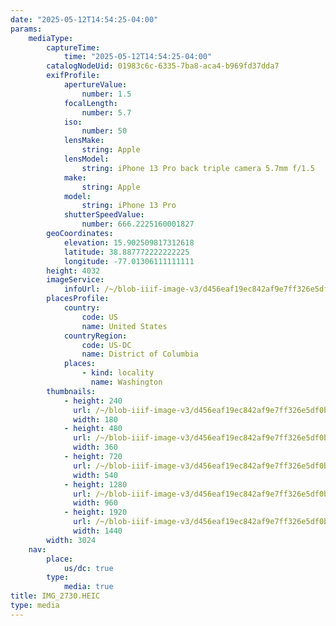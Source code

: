 ```yaml
---
date: "2025-05-12T14:54:25-04:00"
params:
    mediaType:
        captureTime:
            time: "2025-05-12T14:54:25-04:00"
        catalogNodeUid: 01983c6c-6335-7ba8-aca4-b969fd37dda7
        exifProfile:
            apertureValue:
                number: 1.5
            focalLength:
                number: 5.7
            iso:
                number: 50
            lensMake:
                string: Apple
            lensModel:
                string: iPhone 13 Pro back triple camera 5.7mm f/1.5
            make:
                string: Apple
            model:
                string: iPhone 13 Pro
            shutterSpeedValue:
                number: 666.2225160001827
        geoCoordinates:
            elevation: 15.902509817312618
            latitude: 38.887772222222225
            longitude: -77.01306111111111
        height: 4032
        imageService:
            infoUrl: /~/blob-iiif-image-v3/d456eaf19ec842af9e7ff326e5df0bdc0970c0b6c3a3a2b9f446d9b1cc1f151d/info.json
        placesProfile:
            country:
                code: US
                name: United States
            countryRegion:
                code: US-DC
                name: District of Columbia
            places:
                - kind: locality
                  name: Washington
        thumbnails:
            - height: 240
              url: /~/blob-iiif-image-v3/d456eaf19ec842af9e7ff326e5df0bdc0970c0b6c3a3a2b9f446d9b1cc1f151d/full/180%2C240/0/default.jpg
              width: 180
            - height: 480
              url: /~/blob-iiif-image-v3/d456eaf19ec842af9e7ff326e5df0bdc0970c0b6c3a3a2b9f446d9b1cc1f151d/full/360%2C480/0/default.jpg
              width: 360
            - height: 720
              url: /~/blob-iiif-image-v3/d456eaf19ec842af9e7ff326e5df0bdc0970c0b6c3a3a2b9f446d9b1cc1f151d/full/540%2C720/0/default.jpg
              width: 540
            - height: 1280
              url: /~/blob-iiif-image-v3/d456eaf19ec842af9e7ff326e5df0bdc0970c0b6c3a3a2b9f446d9b1cc1f151d/full/960%2C1280/0/default.jpg
              width: 960
            - height: 1920
              url: /~/blob-iiif-image-v3/d456eaf19ec842af9e7ff326e5df0bdc0970c0b6c3a3a2b9f446d9b1cc1f151d/full/1440%2C1920/0/default.jpg
              width: 1440
        width: 3024
    nav:
        place:
            us/dc: true
        type:
            media: true
title: IMG_2730.HEIC
type: media
---
```

